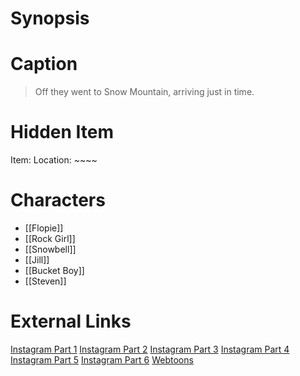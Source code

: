 # Synopsis


# Caption
> Off they went to Snow Mountain, arriving just in time.

# Hidden Item
Item: 
Location: ~~~~

# Characters
* [[Flopie]]
* [[Rock Girl]]
* [[Snowbell]]
* [[Jill]]
* [[Bucket Boy]]
* [[Steven]]
 
# External Links
[Instagram Part 1](https://www.instagram.com/p/B9e8OeCjWRW/)
[Instagram Part 2](https://www.instagram.com/p/B9kq_Xfjpml/)
[Instagram Part 3](https://www.instagram.com/p/B9uzIygDBzp/)
[Instagram Part 4](https://www.instagram.com/p/B-KiH8ajxfZ/)
[Instagram Part 5](https://www.instagram.com/p/B_0Uq7tDywC/)
[Instagram Part 6](https://www.instagram.com/p/B_-Y8tADZX8/)
[Webtoons](https://www.webtoons.com/en/challenge/twistwood-tales/37-twistwood-tales-special-the-snolem-/viewer?title_no=344740&episode_no=41)